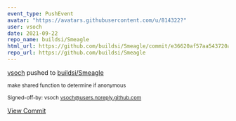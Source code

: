 ```yaml
---
event_type: PushEvent
avatar: "https://avatars.githubusercontent.com/u/814322?"
user: vsoch
date: 2021-09-22
repo_name: buildsi/Smeagle
html_url: https://github.com/buildsi/Smeagle/commit/e36620af57aa543720ad00bd614a8c141b2df2c8
repo_url: https://github.com/buildsi/Smeagle
---
```


<a href='https://github.com/vsoch' target='_blank'>vsoch</a> pushed to <a href='https://github.com/buildsi/Smeagle' target='_blank'>buildsi/Smeagle</a>

<small>make shared function to determine if anonymous

Signed-off-by: vsoch <vsoch@users.noreply.github.com></small>

<a href='https://github.com/buildsi/Smeagle/commit/e36620af57aa543720ad00bd614a8c141b2df2c8' target='_blank'>View Commit</a>